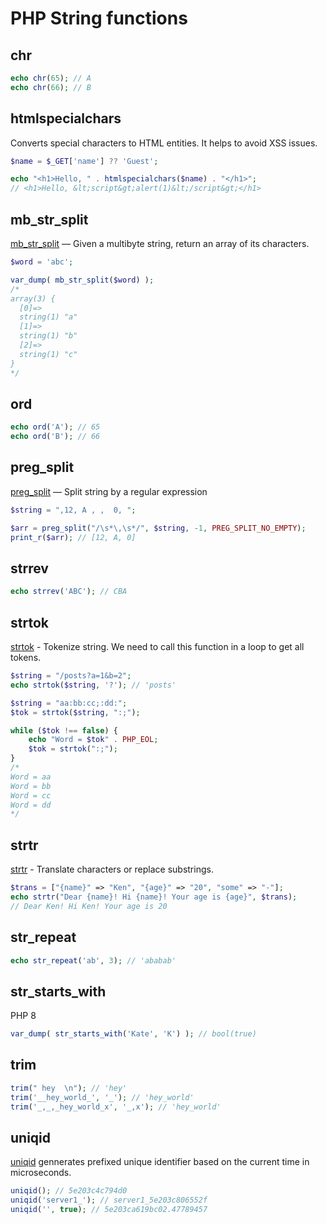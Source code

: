 # PHP String functions

## chr

```php
echo chr(65); // A
echo chr(66); // B
```

## htmlspecialchars

Converts special characters to HTML entities. It helps to avoid XSS issues.

```php
$name = $_GET['name'] ?? 'Guest';

echo "<h1>Hello, " . htmlspecialchars($name) . "</h1>";
// <h1>Hello, &lt;script&gt;alert(1)&lt;/script&gt;</h1>
```

## mb_str_split

[mb_str_split](https://www.php.net/manual/en/function.mb-str-split.php) — Given a multibyte string, return an array of its characters.

```php
$word = 'abc';

var_dump( mb_str_split($word) );
/*
array(3) {
  [0]=>
  string(1) "a"
  [1]=>
  string(1) "b"
  [2]=>
  string(1) "c"
}
*/
```

## ord

```php
echo ord('A'); // 65
echo ord('B'); // 66
```

## preg_split

[preg_split](https://www.php.net/manual/en/function.preg-split.php) — Split string by a regular expression

```php
$string = ",12, A , ,  0, ";

$arr = preg_split("/\s*\,\s*/", $string, -1, PREG_SPLIT_NO_EMPTY);  
print_r($arr); // [12, A, 0]
```

## strrev

```php
echo strrev('ABC'); // CBA
```

## strtok

[strtok](https://www.php.net/manual/en/function.strtok.php) - Tokenize string. We need to call this function in a loop to get all tokens.

```php
$string = "/posts?a=1&b=2";
echo strtok($string, '?'); // 'posts'
```

```php
$string = "aa:bb:cc;:dd:";
$tok = strtok($string, ":;");

while ($tok !== false) {
    echo "Word = $tok" . PHP_EOL;
    $tok = strtok(":;");
}
/*
Word = aa
Word = bb
Word = cc
Word = dd
*/
```

## strtr

[strtr](https://www.php.net/manual/en/function.strtr.php) - Translate characters or replace substrings.

```php
$trans = ["{name}" => "Ken", "{age}" => "20", "some" => "-"];
echo strtr("Dear {name}! Hi {name}! Your age is {age}", $trans);
// Dear Ken! Hi Ken! Your age is 20
```

## str_repeat

```php
echo str_repeat('ab', 3); // 'ababab'
```

## str_starts_with

PHP 8

```php
var_dump( str_starts_with('Kate', 'K') ); // bool(true)
```

## trim

```php
trim(" hey  \n"); // 'hey'
trim('__hey_world_', '_'); // 'hey_world'
trim('_,_,_hey_world_x', '_,x'); // 'hey_world'
```

## uniqid

[uniqid](https://www.php.net/manual/en/function.uniqid.php) gennerates prefixed unique identifier based on the current time in microseconds.

```php
uniqid(); // 5e203c4c794d0
uniqid('server1_'); // server1_5e203c806552f
uniqid('', true); // 5e203ca619bc02.47789457
```
